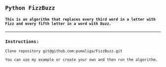 ## `Python FizzBuzz`

#### `This is an algorithm that replaces every third word in a letter with Fizz and every fifth letter in a word with Buzz.`

___

### `Instructions:`

`Clone repository git@github.com:pumaliga/FizzBuzz.git`

`You can use my example or create your own and then run the algorithm.`